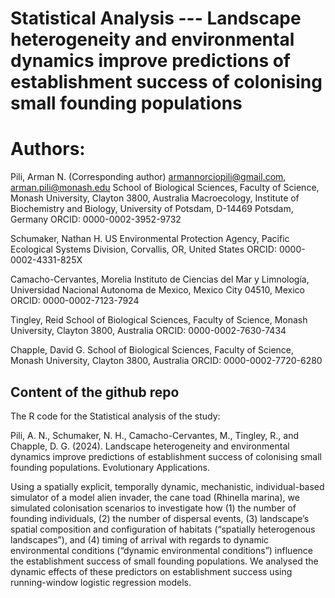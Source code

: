 # Statistical Analysis --- Landscape heterogeneity and environmental dynamics improve predictions of establishment success of colonising small founding populations

# Authors: 

Pili, Arman N. (Corresponding author)
armannorciopili@gmail.com, arman.pili@monash.edu
School of Biological Sciences, Faculty of Science, Monash University, Clayton 3800, Australia
Macroecology, Institute of Biochemistry and Biology, University of Potsdam, D-14469 Potsdam, Germany
ORCID: 0000-0002-3952-9732

Schumaker, Nathan H.
US Environmental Protection Agency, Pacific Ecological Systems Division, Corvallis, OR, United States
ORCID: 0000-0002-4331-825X

Camacho-Cervantes, Morelia
Instituto de Ciencias del Mar y Limnología, Universidad Nacional Autonoma de Mexico, Mexico City 04510,
Mexico
ORCID: 0000-0002-7123-7924

Tingley, Reid
School of Biological Sciences, Faculty of Science, Monash University, Clayton 3800, Australia
ORCID: 0000-0002-7630-7434

Chapple, David G.
School of Biological Sciences, Faculty of Science, Monash University, Clayton 3800, Australia
ORCID: 0000-0002-7720-6280

## Content of the github repo

The R code for the Statistical analysis of the study:

Pili, A. N., Schumaker, N. H., Camacho-Cervantes, M., Tingley, R., and Chapple, D. G. (2024). Landscape heterogeneity and environmental dynamics improve predictions of establishment success of colonising small founding populations. Evolutionary Applications.

Using a spatially explicit, temporally dynamic, mechanistic, individual-based simulator of a model alien invader, the cane toad (Rhinella marina), we simulated colonisation scenarios to investigate how (1) the number of founding individuals, (2) the number of dispersal events, (3) landscape’s spatial composition and configuration of habitats (“spatially heterogenous landscapes”), and (4) timing of arrival with regards to dynamic environmental conditions (“dynamic environmental conditions”) influence the establishment success of small founding populations. We analysed the dynamic effects of these predictors on establishment success using running-window logistic regression models.
